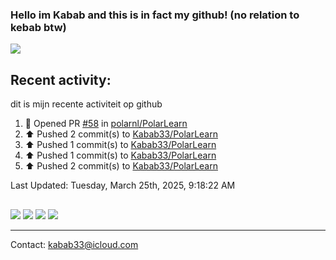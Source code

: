### Hello im Kabab and this is in fact my github! (no relation to kebab btw) 
![](http://github-profile-summary-cards.vercel.app/api/cards/profile-details?username=Kabab33&theme=nord_dark) 
## Recent activity:
dit is mijn recente activiteit op github
<!--RECENT_ACTIVITY:start-->
1. 💪 Opened PR [#58](https://github.com/polarnl/PolarLearn/pull/58) in [polarnl/PolarLearn](https://github.com/polarnl/PolarLearn)<br>
2. ⬆️ Pushed 2 commit(s) to [Kabab33/PolarLearn](https://github.com/Kabab33/PolarLearn)<br>
3. ⬆️ Pushed 1 commit(s) to [Kabab33/PolarLearn](https://github.com/Kabab33/PolarLearn)<br>
4. ⬆️ Pushed 1 commit(s) to [Kabab33/PolarLearn](https://github.com/Kabab33/PolarLearn)<br>
5. ⬆️ Pushed 2 commit(s) to [Kabab33/PolarLearn](https://github.com/Kabab33/PolarLearn)<br>
<!--RECENT_ACTIVITY:end-->

<!--RECENT_ACTIVITY:last_update-->
Last Updated: Tuesday, March 25th, 2025, 9:18:22 AM
<!--RECENT_ACTIVITY:last_update_end-->
##  
![](http://github-profile-summary-cards.vercel.app/api/cards/stats?username=Kabab33&theme=nord_dark) 
![](http://github-profile-summary-cards.vercel.app/api/cards/productive-time?username=Kabab33&theme=nord_dark&utcOffset=8) 
![](http://github-profile-summary-cards.vercel.app/api/cards/repos-per-language?username=Kabab33&theme=nord_dark)
![](http://github-profile-summary-cards.vercel.app/api/cards/most-commit-language?username=Kabab33&theme=nord_dark)
___
Contact: kabab33@icloud.com
